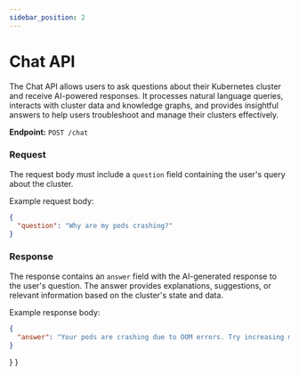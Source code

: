 ```yaml
---
sidebar_position: 2
---
```


# Chat API

The Chat API allows users to ask questions about their Kubernetes cluster and receive AI-powered responses. It processes natural language queries, interacts with cluster data and knowledge graphs, and provides insightful answers to help users troubleshoot and manage their clusters effectively.

**Endpoint:** `POST /chat`

### Request

The request body must include a `question` field containing the user's query about the cluster.

Example request body:

```json
{
  "question": "Why are my pods crashing?"
}
```

### Response

The response contains an `answer` field with the AI-generated response to the user's question. The answer provides explanations, suggestions, or relevant information based on the cluster's state and data.

Example response body:

```json
{
  "answer": "Your pods are crashing due to OOM errors. Try increasing memory limits."
}
```
}
}
